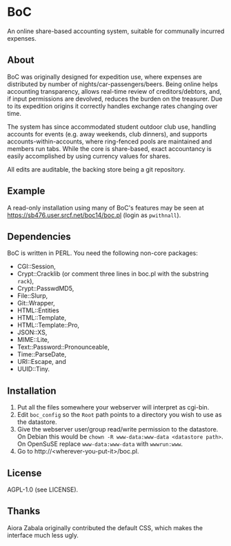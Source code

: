 # BoC

An online share-based accounting system, suitable for communally incurred expenses.

## About

BoC was originally designed for expedition use, where expenses are distributed by number of nights/car-passengers/beers.  Being online helps accounting transparency, allows real-time review of creditors/debtors, and, if input permissions are devolved, reduces the burden on the treasurer.  Due to its expedition origins it correctly handles exchange rates changing over time.

The system has since accommodated student outdoor club use, handling accounts for events (e.g. away weekends, club dinners), and supports accounts-within-accounts, where ring-fenced pools are maintained and members run tabs.  While the core is share-based, exact accountancy is easily accomplished by using currency values for shares.

All edits are auditable, the backing store being a git repository.

## Example

A read-only installation using many of BoC's features may be seen at https://sb476.user.srcf.net/boc14/boc.pl (login as `pwithnall`).

## Dependencies

BoC is written in PERL.  You need the following non-core packages:

* CGI::Session,
* Crypt::Cracklib (or comment three lines in boc.pl with the substring `rack`),
* Crypt::PasswdMD5,
* File::Slurp,
* Git::Wrapper,
* HTML::Entities
* HTML::Template,
* HTML::Template::Pro,
* JSON::XS,
* MIME::Lite,
* Text::Password::Pronounceable,
* Time::ParseDate,
* URI::Escape, and
* UUID::Tiny.

## Installation

1. Put all the files somewhere your webserver will interpret as cgi-bin.
2. Edit `boc_config` so the `Root` path points to a directory you wish to use as the datastore.
3. Give the webserver user/group read/write permission to the datastore.  On Debian this would be `chown -R www-data:www-data <datastore path>`.  On OpenSuSE replace `www-data:www-data` with `wwwrun:www`.
4. Go to http://\<wherever-you-put-it\>/boc.pl.

## License

AGPL-1.0 (see LICENSE).

## Thanks

Aiora Zabala originally contributed the default CSS, which makes the interface much less ugly.

